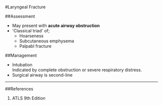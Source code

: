 #Laryngeal Fracture



##Assessment
* May present with **acute airway obstruction**  
* 'Classical triad' of;
	* Hoarseness
	* Subcutaneous emphysema
	* Palpabl fracture

##Management
* Intubation  
Indicated by complete obstruction or severe respiratory distress.
* Surgical airway is second-line

---
##References
1. ATLS 9th Edition